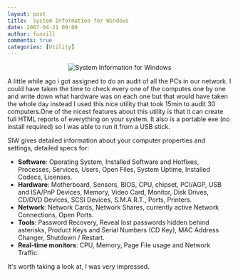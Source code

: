 ```yaml
---
layout: post
title:  System Information for Windows
date: 2007-04-21 09:00
author: funvill
comments: true
categories: [Utility]
---
```


<p style="text-align: center"><img src="http://www.abluestar.com/blog/wp-content/uploads/2007/04/siw.jpg" alt="System Information for Windows" /></p>
A little while ago i got assigned to do an audit of all the PCs in our network. I could have taken the time to check every one of the computes one by one and write down what hardware was on each one but that would have taken the whole day instead I used this nice utility that took 15min to audit 30 computers.One of the nicest features about this utility is that it can create full HTML reports of everything on your system. It also is a portable exe (no install required) so I was able to run it from a USB stick.

SIW gives detailed information about your computer properties and settings, detailed specs for:
<ul>
	<li><strong>Software</strong>: Operating System, Installed Software and Hotfixes, Processes, Services, Users, Open Files, System Uptime, Installed Codecs, Licenses.</li>
	<li><strong>Hardware</strong>: Motherboard, Sensors, BIOS, CPU, chipset, PCI/AGP, USB and ISA/PnP Devices, Memory, Video Card, Monitor, Disk Drives, CD/DVD Devices, SCSI Devices, S.M.A.R.T., Ports, Printers.</li>
	<li><strong>Network</strong>: Network Cards, Network Shares, currently active Network Connections, Open Ports.</li>
	<li><strong>Tools</strong>: Password Recovery, Reveal lost passwords hidden behind asterisks, Product Keys and Serial Numbers (CD Key), MAC Address Changer, Shutdown / Restart.</li>
	<li><strong> Real-time monitors</strong>: CPU, Memory, Page File usage and Network Traffic.</li>
</ul>
It's worth taking a look at, I was very impressed.
